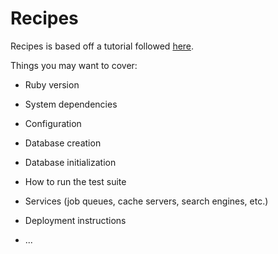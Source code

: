 # Recipes

Recipes is based off a tutorial followed [here](https://www.digitalocean.com/community/tutorials/how-to-set-up-a-ruby-on-rails-project-with-a-react-frontend).

Things you may want to cover:

* Ruby version

* System dependencies

* Configuration

* Database creation

* Database initialization

* How to run the test suite

* Services (job queues, cache servers, search engines, etc.)

* Deployment instructions

* ...
